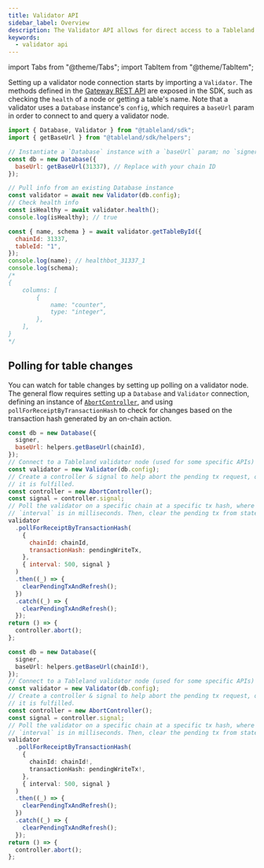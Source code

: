 ```yaml
---
title: Validator API
sidebar_label: Overview
description: The Validator API allows for direct access to a Tableland Validator node. This does not involve any on-chain actions and directly connects to a validator node.
keywords:
  - validator api
---
```


import Tabs from "@theme/Tabs";
import TabItem from "@theme/TabItem";

Setting up a validator node connection starts by importing a `Validator`. The methods defined in the [Gateway REST API](/gateway-api/endpoints) are exposed in the SDK, such as checking the `health` of a node or getting a table's name. Note that a validator uses a `Database` instance's `config`, which requires a `baseUrl` param in order to connect to and query a validator node.

```js
import { Database, Validator } from "@tableland/sdk";
import { getBaseUrl } from "@tableland/sdk/helpers";

// Instantiate a `Database` instance with a `baseUrl` param; no `signer` needed
const db = new Database({
  baseUrl: getBaseUrl(31337), // Replace with your chain ID
});

// Pull info from an existing Database instance
const validator = await new Validator(db.config);
// Check health info
const isHealthy = await validator.health();
console.log(isHealthy); // true

const { name, schema } = await validator.getTableById({
  chainId: 31337,
  tableId: "1",
});
console.log(name); // healthbot_31337_1
console.log(schema);
/*
{
	columns: [
		{
			name: "counter",
			type: "integer",
		},
	],
}
*/
```

## Polling for table changes

You can watch for table changes by setting up polling on a validator node. The general flow requires setting up a `Database` and `Validator` connection, defining an instance of [`AbortController`](https://developer.mozilla.org/en-US/docs/Web/API/AbortController), and using `pollForReceiptByTransactionHash` to check for changes based on the transaction hash generated by an on-chain action.

<Tabs groupId="sdk">
<TabItem value="js" label="JavaScript" default>

```js
const db = new Database({
  signer,
  baseUrl: helpers.getBaseUrl(chainId),
});
// Connect to a Tableland validator node (used for some specific APIs)
const validator = new Validator(db.config);
// Create a controller & signal to help abort the pending tx request, once
// it is fulfilled.
const controller = new AbortController();
const signal = controller.signal;
// Poll the validator on a specific chain at a specific tx hash, where the
// `interval` is in milliseconds. Then, clear the pending tx from state.
validator
  .pollForReceiptByTransactionHash(
    {
      chainId: chainId,
      transactionHash: pendingWriteTx,
    },
    { interval: 500, signal }
  )
  .then((_) => {
    clearPendingTxAndRefresh();
  })
  .catch((_) => {
    clearPendingTxAndRefresh();
  });
return () => {
  controller.abort();
};
```

</TabItem>
<TabItem value="ts" label="TypeScript" default>

```ts
const db = new Database({
  signer,
  baseUrl: helpers.getBaseUrl(chainId!),
});
// Connect to a Tableland validator node (used for some specific APIs)
const validator = new Validator(db.config);
// Create a controller & signal to help abort the pending tx request, once
// it is fulfilled.
const controller = new AbortController();
const signal = controller.signal;
// Poll the validator on a specific chain at a specific tx hash, where the
// `interval` is in milliseconds. Then, clear the pending tx from state.
validator
  .pollForReceiptByTransactionHash(
    {
      chainId: chainId!,
      transactionHash: pendingWriteTx!,
    },
    { interval: 500, signal }
  )
  .then((_) => {
    clearPendingTxAndRefresh();
  })
  .catch((_) => {
    clearPendingTxAndRefresh();
  });
return () => {
  controller.abort();
};
```

</TabItem>
</Tabs>
